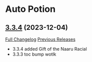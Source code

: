 # Auto Potion

## [3.3.4](https://github.com/ollidiemaus/AutoPotion/tree/3.3.4) (2023-12-04)
[Full Changelog](https://github.com/ollidiemaus/AutoPotion/compare/3.3.2...3.3.4) [Previous Releases](https://github.com/ollidiemaus/AutoPotion/releases)

- 3.3.4 added Gift of the Naaru Racial  
- 3.3.3 toc bump wotlk  
